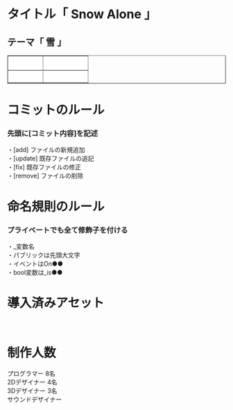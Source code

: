 <h1> タイトル「 Snow Alone 」 </h1>
<h2>テーマ「 雪 」</h2>
<tr>
<table border="1" width="300">
<tr>
<th bgcolor="#FFFFFF"><font color="#FFFFFF">エンジン</font></th>
<th bgcolor="#FFFFFF"><font color="#FFFFFF">バージョン</font></th>
</tr>
<tr>
<th bgcolor="#FFFFFF"><font color="#FFFFFF">Unity</font></th>
<th bgcolor="#FFFFFF"><font color="#FFFFFF">2021.3.0f1</font></th>
</tr>
</table>

<h1> コミットのルール </h1>
<h3> 先頭に[コミット内容]を記述 </h3>
・[add] ファイルの新規追加<br>
・[update] 既存ファイルの追記<br>
・[fix] 既存ファイルの修正<br>
・[remove] ファイルの削除<br>

<h1> 命名規則のルール </h1>
<h3> プライベートでも全て修飾子を付ける </h3>
・_変数名<br>
・パブリックは先頭大文字<br>
・イベントはOn●●<br>
・bool変数は_is●●<br>

<h1> 導入済みアセット </h1>
<br>
<h1> 制作人数 </h1>
プログラマー 8名<br>
2Dデザイナー 4名<br>
3Dデザイナー 3名<br>
サウンドデザイナー <br>
